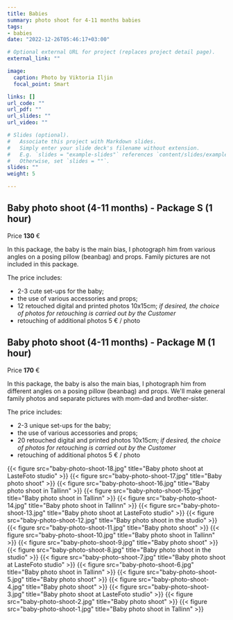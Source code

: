 ```yaml
---
title: Babies
summary: photo shoot for 4-11 months babies
tags:
- babies
date: "2022-12-26T05:46:17+03:00"

# Optional external URL for project (replaces project detail page).
external_link: ""

image:
  caption: Photo by Viktoria Iljin
  focal_point: Smart

links: []
url_code: ""
url_pdf: ""
url_slides: ""
url_video: ""

# Slides (optional).
#   Associate this project with Markdown slides.
#   Simply enter your slide deck's filename without extension.
#   E.g. `slides = "example-slides"` references `content/slides/example-slides.md`.
#   Otherwise, set `slides = ""`.
slides: ""
weight: 5

---
```

## Baby photo shoot (4-11 months) - Package S (1 hour)

Price **130** €

In this package, the baby is the main bias, I photograph him from various angles on a posing pillow (beanbag) and props. Family pictures are not included in this package.

The price includes:
* 2-3 cute set-ups for the baby;
* the use of various accessories and props;
* 12 retouched digital and printed photos 10x15cm;
_if desired, the choice of photos for retouching is carried out by the Customer_
* retouching of additional photos 5 € / photo

## Baby photo shoot (4-11 months) - Package M (1 hour)

Price **170** €

In this package, the baby is also the main bias, I photograph him from different angles on a posing pillow (beanbag) and props. We'll make general family photos and separate pictures with mom-dad and brother-sister.

The price includes:
* 2-3 unique set-ups for the baby;
* the use of various accessories and props;
* 20 retouched digital and printed photos 10x15cm;
_if desired, the choice of photos for retouching is carried out by the Customer_
* retouching of additional photos 5 € / photo

{{< figure src="baby-photo-shoot-18.jpg" title="Baby photo shoot at LasteFoto studio" >}}
{{< figure src="baby-photo-shoot-17.jpg" title="Baby photo shoot" >}}
{{< figure src="baby-photo-shoot-16.jpg" title="Baby photo shoot in Tallinn" >}}
{{< figure src="baby-photo-shoot-15.jpg" title="Baby photo shoot in Tallinn" >}}
{{< figure src="baby-photo-shoot-14.jpg" title="Baby photo shoot in Tallinn" >}}
{{< figure src="baby-photo-shoot-13.jpg" title="Baby photo shoot at LasteFoto studio" >}}
{{< figure src="baby-photo-shoot-12.jpg" title="Baby photo shoot in the studio" >}}
{{< figure src="baby-photo-shoot-11.jpg" title="Baby photo shoot" >}}
{{< figure src="baby-photo-shoot-10.jpg" title="Baby photo shoot in Tallinn" >}}
{{< figure src="baby-photo-shoot-9.jpg" title="Baby photo shoot" >}}
{{< figure src="baby-photo-shoot-8.jpg" title="Baby photo shoot in the studio" >}}
{{< figure src="baby-photo-shoot-7.jpg" title="Baby photo shoot at LasteFoto studio" >}}
{{< figure src="baby-photo-shoot-6.jpg" title="Baby photo shoot in Tallinn" >}}
{{< figure src="baby-photo-shoot-5.jpg" title="Baby photo shoot" >}}
{{< figure src="baby-photo-shoot-4.jpg" title="Baby photo shoot" >}}
{{< figure src="baby-photo-shoot-3.jpg" title="Baby photo shoot at LasteFoto studio" >}}
{{< figure src="baby-photo-shoot-2.jpg" title="Baby photo shoot" >}}
{{< figure src="baby-photo-shoot-1.jpg" title="Baby photo shoot in Tallinn" >}}